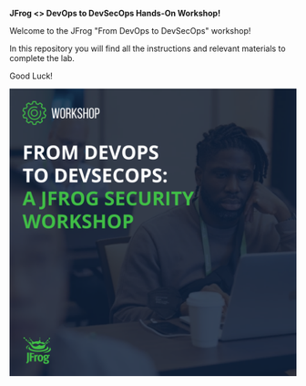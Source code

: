 **JFrog <> DevOps to DevSecOps Hands-On Workshop!**

Welcome to the JFrog "From DevOps to DevSecOps" workshop!

In this repository you will find all the instructions and relevant materials to complete the lab. 

Good Luck! 

![](./Images/event_image.png)